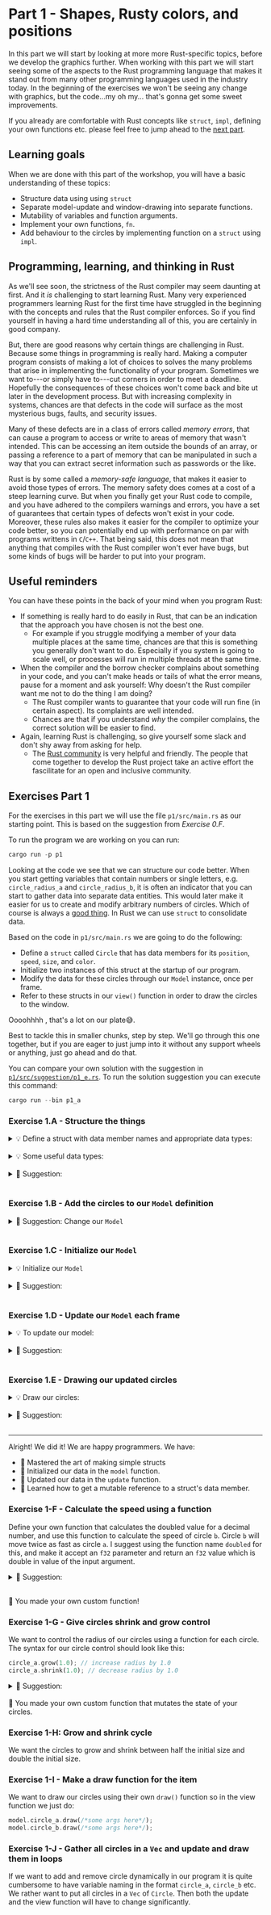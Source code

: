 # Part 1 - Shapes, Rusty colors, and positions

In this part we will start by looking at more more Rust-specific topics, before we develop the graphics further.
When working with this part we will start seeing some of the aspects to the Rust programming language that makes it stand out from many other programming languages used in the industry today.
In the beginning of the exercises we won't be seeing any change with graphics, but the code...my oh my... that's gonna get some sweet improvements.

If you already are comfortable with Rust concepts like `struct`, `impl`, defining your own functions etc.  please feel free to jump ahead to the [next part](/p2/README.md).

## Learning goals
When we are done with this part of the workshop, you will have a basic understanding of these topics:
* Structure data using using `struct`
* Separate model-update and window-drawing into separate functions.
* Mutability of variables and function arguments.
* Implement your own functions, `fn`.
* Add behaviour to the circles by implementing function on a `struct` using `impl`.

## Programming, learning, and thinking in Rust
As we'll see soon, the strictness of the Rust compiler may seem daunting at first.
And it _is_ challenging to start learning Rust.
Many very experienced programmers learning Rust for the first time have struggled in the beginning with the concepts and rules that the Rust compiler enforces.
So if you find yourself in having a hard time understanding all of this, you are certainly in good company.

But, there are good reasons why certain things are challenging in Rust.
Because some things in programming is really hard.
Making a computer program consists of making a lot of choices to solves the many problems that arise in implementing the functionality of your program.
Sometimes we want to---or simply have to---cut corners in order to meet a deadline.
Hopefully the consequences of these choices won't come back and bite ut later in the development process.
But with increasing complexity in systems, chances are that defects in the code will surface as the most mysterious bugs, faults, and security issues.

Many of these defects are in a class of errors called _memory errors_, that can cause a program to access or write to areas of memory that wasn't intended.
This can be accessing an item outside the bounds of an array, or passing a reference to a part of memory that can be manipulated in such a way that you can extract secret information such as passwords or the like.

Rust is by some called a _memory-safe language_, that makes it easier to avoid those types of errors.
The memory safety does comes at a cost of a steep learning curve.
But when you finally get your Rust code to compile, and you have adhered to the compilers warnings and errors, you have a set of guarantees that certain types of defects won't exist in your code.
Moreover, these rules also makes it easier for the compiler to optimize your code better, so you can potentially end up with performance on par with programs writtens in `C`/`C++`.
That being said, this does not mean that anything that compiles with the Rust compiler won't ever have bugs, but some kinds of bugs will be harder to put into your program.


## Useful reminders
You can have these points in the back of your mind when you program Rust:
* If something is really hard to do easily in Rust, that can be an indication that the approach you have chosen is not the best one.
  * For example if you struggle modifying a member of your data multiple places at the same time, chances are that this is something you generally don't want to do. Especially if you system is going to scale well, or processes will run in multiple threads at the same time.
* When the compiler and the borrow checker complains about something in your code, and you can't make heads or tails of what the error means, pause for a moment and ask yourself: Why doesn't the Rust compiler want me not to do the thing I am doing?
  * The Rust compiler wants to guarantee that your code will run fine (in certain aspect). Its complaints are well intended.
  * Chances are that if you understand _why_ the compiler complains, the correct solution will be easier to find.
* Again, learning Rust is challenging, so give yourself some slack and don't shy away from asking for help.
  * The [Rust community](https://www.rust-lang.org/community) is very helpful and friendly. The people that come together to develop the Rust project take an active effort the fascilitate for an open and inclusive community.

## Exercises Part 1
For the exercises in this part we will use the file `p1/src/main.rs` as our starting point.
This is based on the suggestion from _Exercise 0.F_.

To run the program we are working on you can run:

```rust
cargo run -p p1
```

Looking at the code we see that we can structure our code better.
When you start getting variables that contain numbers or single letters, e.g. `circle_radius_a` and `circle_radius_b`, it is often an indicator that you can start to gather data into separate data entities.
This would later make it easier for us to create and modify arbitrary numbers of circles.
Which of course is always a [good thing](https://xkcd.com/974/).
In Rust we can use `struct` to consolidate data.

Based on the code in `p1/src/main.rs` we are going to do the following:
* Define a `struct` called `Circle` that has data members for its `position`, `speed`, `size`, and `color`.
* Initialize two instances of this struct at the startup of our program.
* Modify the data for these circles through our `Model` instance, once per frame.
* Refer to these structs in our `view()` function in order to draw the circles to the window.

Oooohhhh , that's a lot on our plate😅.

Best to tackle this in smaller chunks, step by step.
We'll go through this one together, but if you are eager to just jump into it without any support wheels or anything, just go ahead and do that.

You can compare your own solution with the suggestion in [`p1/src/suggestion/p1_e.rs`](/p1/src/suggestion/p1_e.rs).
To run the solution suggestion you can execute this command:
```rust
cargo run --bin p1_a
```

### Exercise 1.A - Structure the things

<details><summary>💡 Define a struct with data member names and appropriate data types: </summary>

```rust
//Definition of a struct with a data member `power` that contains a signed 
// 32-bit number.
struct Widget {
  power: i32
}
```

</details>
<br/>

<details><summary>💡 Some useful data types: </summary>
Rust has two main categories of types: primitive types, and custom types.
You can tell them apart by looking at the case of the first letter; if the first letter is lowercase it's a primitive type.
The uppercase types are customly defined most often using <code>struct</code> or <code>enum</code> keywords.

```rust
struct Widget {
  a: i32, //a signed 32-bit number
  b: i64, //a signed 64-bit number
  c: u32, //an unsigned 32-bit number
  d: f32, //a 32-bit decimal number, float
  e: f64, //a 64-bit decimal number, double
  f: String, //a String to store e.g. text data
  g: Vec3, //a 3-dimensional vector, can also be used as position
  h: Vec2, //a 2-dimensional vector,
  i: Point2, //a synonym for Vec2, i.e. they are the same type
  j: Rgb<u8>, //One color type where the RGB values are 8-bit unsigned integers
  k: Rgb<f32>, //A color type where the RGB values are 32-bit floats
}
```

</details>
<br/>


<details><summary>🙈  Suggestion: </summary>

```rust
struct Circle {
    position: Vec2, // this type stores 2 dimensional positions
    speed: f32, // 32-bit float
    radius: f32,
    color: Rgb<u8>, //A color type with 3 8 bit values. One for each color Red, Green and Blue
}
```

</details>
<br/>

### Exercise 1.B - Add the circles to our <code>Model</code> definition
<details><summary>🙈 Suggestion: Change our <code>Model</code> </summary>
We have to change our <code>Model</code> which is currently empty, by adding our circles to it.

```rust
//Use the Model struct to hold the data that we need during the duration of our program
struct Model {
    circle_a: Circle,
    circle_b: Circle,
}
```

</details>
<br/>

### Exercise 1.C - Initialize our <code>Model</code>
<details><summary>💡 Initialize our <code>Model</code> </summary>

Initializing the state takes place in our <code>model</code> function.

</details>
<br/>

<details><summary>🙈 Suggestion: </summary>

```rust
//We use this function to initialize our program's state, i.e. the properties
// for our circles.
//This function is called only once, from the `main` function.
fn model(app: &App) -> Model {
    let r = app.window_rect();
    let radius_a = 50.0;
    let a = Circle {
        position: vec2(r.right() - radius_a, 0.0),
        speed: 1.0,
        radius: radius_a,
        color: MAGENTA,
    };
    let b = Circle {
        position: vec2(r.right() - (a.radius / 2.0), 0.0),
        speed: a.speed * 2.0,
        radius: a.radius / 2.0,
        color: ORANGE,
    };
    //Notice that the last line has no semicolon.
    //This is how we describe what is returned from our function.
    //Looking at the function signatur above, the return type is notated
    // with `-> Model`, so this looks aaaall right.
    Model {
        circle_a: a,
        circle_b: b,
    }
}
```

</details>
<br/>

### Exercise 1.D - Update our `Model` each frame
<details><summary>💡 To update our model: </summary>
We use the <code>update</code> function to update the data in our model.
Notice the function signature:

```rust
fn update(_app: &App, _model: &mut Model, _update: Update)
```

The `&mut` tells ut that we can mutate the contents of our `Model` instance.
Btw. the leading underscore in `_model` is just the programmers way to tell Rust that we are not going to use that parameter in our code, so that rust doesn't warn us about it.
But in this case we are actually going to use it... so...

We can access and modify the data in our model like this:

```rust
let circle = &mut model.circle_a;
circle.speed = 1.1;
```

Also here we need to tell Rust that we want a mutable reference.
Try to write it without the `&mut` part and see what happens.. I dare you.

</details>
<br/>

<details><summary>🙈 Suggestion: </summary>

```rust
//Notice we removed the leading underscore to the `app` and `model`
// parameter. Stricly speaking we aren't required to do this; we could just
// use `_app` inside our function, but the reason for the the leading underscore
// is to tell the Rust compiler that we intend not to use the parameter in our
// code. When we don't prepend an underscore to a parameter name, the compiler
// will warn us, as this may be a cause for bugs.
fn update(app: &App, model: &mut Model, _update: Update) {
    let r = app.window_rect();
    let time = app.time;

    //The `&mut` syntax means that we assign a mutable reference to the 
    // `circle` variable. This means that the circle variable does not own
    // the model.circle_a instance, but rather holds a reference to it. And 
    // since the reference is mutable, it means that we can change the value 
    // of its data members.
    let circle = &mut model.circle_a;
    let ts = time * circle.speed;
    let radius = circle.radius;
    circle.position = vec2(
        map_range( ts.sin(), -1.0, 1.0, r.left() + radius, r.right() - radius ),
        map_range( ts.cos(), -1.0, 1.0, r.bottom() + radius, r.top() - radius ),
        );

    let circle = &mut model.circle_b;
    let ts = time * circle.speed;
    let radius = circle.radius;
    circle.position = vec2(
        map_range( ts.sin(), -1.0, 1.0, r.left() + radius, r.right() - radius ),
        map_range( ts.cos(), -1.0, 1.0, r.bottom() + radius, r.top() - radius ),
        );
}
```

</details>
<br/>


### Exercise 1.E - Drawing our updated circles
<details><summary>💡 Draw our circles: </summary>
We use thew <code>view</code> function only for drawing thing to the window.
Notice the function signature:

```rust
fn update(app: &App, _model: &Model, frame: Frame)
```

We now longer have mutable access to the <code>Model</code> it is read-only,
But our drawing code becomes much simpler and cleaner now:

```rust
let circle = &model.circle_a;
draw.ellipse()
    .xy(circle.position)
    .radius(circle.radius)
    .color(circle.color);
```

</details>
<br/>

<details><summary>🙈 Suggestion: </summary>

```rust
//Since we have done all the modification of state in the update function,
// we can only draw the results here. This design choice separates the view
// from the model.
fn view(app: &App, model: &Model, frame: Frame){
    let draw = app.draw();

    draw.background().color(CYAN);

    //In the update function we accessed `circle_a` using a mutable reference.
    //In this function we assign a read-only reference to `circle_a`, meaning
    // that we can't change its value. Since the parameter, `model &Model`, is 
    // not declared mutable, we wouldn't be able to assign it as a mutable 
    // reference even if we wanted to.
    let circle = &model.circle_a;
    draw.ellipse()
        .xy(circle.position)
        .radius(circle.radius)
        .color(circle.color);

    let circle = &model.circle_b;
    draw.ellipse()
        .xy(circle.position)
        .radius(circle.radius)
        .color(circle.color);

    draw.to_frame(app, &frame).unwrap();
}
```

</details>
<br/>

---

Alright! We did it! We are happy programmers.
We have:
* 🎉 Mastered the art of making simple structs
* 🎉 Initialized our data in the `model` function.
* 🎉 Updated our data in the `update` function.
* 🎉 Learned how to get a mutable reference to a struct's data member.


### Exercise 1-F - Calculate the speed using a function
Define your own function that calculates the doubled value for a decimal number, and use this function to calculate the speed of circle `b`.
Circle `b` will move twice as fast as circle `a`.
I suggest using the function name `doubled` for this, and make it accept an `f32` parameter and return an `f32` value which is double in value of the input argument.

<details><summary>🙈 Suggestion: </summary>

```rust 
// Our doubling function which doubles the f32 value you give it
fn double_it(x: f32) -> f32 {
    x * 2.0
}
//[...snip...]
  fn model(app: &App) -> Model {
      //[...snip...]
      let b = Circle {
          position: vec2(r.right() - (a.radius / 2.0), 0.0),
          speed: double_it(a.speed), // replace this with a call to our new favorite function
          radius: a.radius / 2.0,
          color: ORANGE,
      };
      //[...snip...]
  }
```

</details>
<br/>

🎉 You made your own custom function!

### Exercise 1-G - Give circles shrink and grow control
We want to control the radius of our circles using a function for each circle.
The syntax for our circle control should look like this:

```rust
circle_a.grow(1.0); // increase radius by 1.0
circle_a.shrink(1.0); // decrease radius by 1.0
```

<details><summary>🙈 Suggestion: </summary>

```rust 
//The impl keyword is used to implement functions of structs
impl Circle {
    //The first arg is &mut, which tells us that we intend to modify
    // something in our struct by calling this method
    fn grow(&mut self, by: f32) {
        self.radius += by;
    }
    fn shrink(&mut self, by: f32) {
        self.grow(-by); // call itself with negated value, more DRY
    }
}
```

And let's add the shrink and grow method calls to the <code>update</code> function so that the circle slowly change size over time.

```rust
    let circle = &mut model.circle_a;
    let ts = time * circle.speed;
    circle.grow(0.02); // grow every so little each frame
    let radius = circle.radius;
    circle.position = vec2(
        map_range( ts.sin(), -1.0, 1.0, r.left() + radius, r.right() - radius ),
        map_range( ts.cos(), -1.0, 1.0, r.bottom() + radius, r.top() - radius ),
        );

    let circle = &mut model.circle_b;
    let ts = time * circle.speed;
    circle.shrink(0.01); // shrink ever so ever so litle each frame
    let radius = circle.radius;
    circle.position = vec2(
        map_range( ts.sin(), -1.0, 1.0, r.left() + radius, r.right() - radius ),
        map_range( ts.cos(), -1.0, 1.0, r.bottom() + radius, r.top() - radius ),
        );
```

</details>
<br/>
🎉 You made your own custom function that mutates the state of your circles.

### Exercise 1-H: Grow and shrink cycle
We want the circles to grow and shrink between half the initial size and double the initial size.

### Exercise 1-I - Make a draw function for the item
We want to draw our circles using their own `draw()` function so in the view function we just do:

```rust
model.circle_a.draw(/*some args here*/);
model.circle_b.draw(/*some args here*/);
```

### Exercise 1-J - Gather all circles in a `Vec` and update and draw them in loops
If we want to add and remove circle dynamically in our program it is quite cumbersome to have variable naming in the format `circle_a`, `circle_b` etc.
We rather want to put all circles in a `Vec` of `Circle`.
Then both the update and the view function will have to change significantly.








